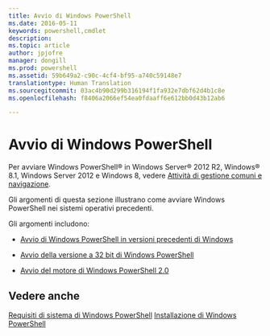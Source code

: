 ```yaml
---
title: Avvio di Windows PowerShell
ms.date: 2016-05-11
keywords: powershell,cmdlet
description: 
ms.topic: article
author: jpjofre
manager: dongill
ms.prod: powershell
ms.assetid: 59b649a2-c90c-4cf4-bf95-a740c59148e7
translationtype: Human Translation
ms.sourcegitcommit: 03ac4b90d299b316194f1fa932e7dbf62d4b1c8e
ms.openlocfilehash: f8406a2066ef54ea0fdaaff6e612bb0d43b12ab6

---
```


# Avvio di Windows PowerShell
Per avviare Windows PowerShell® in Windows Server® 2012 R2, Windows® 8.1, Windows Server 2012 e Windows 8, vedere [Attività di gestione comuni e navigazione](http://technet.microsoft.com/library/hh831491.aspx).

Gli argomenti di questa sezione illustrano come avviare Windows PowerShell nei sistemi operativi precedenti.

Gli argomenti includono:

-   [Avvio di Windows PowerShell in versioni precedenti di Windows](Starting-Windows-PowerShell-on-Earlier-Versions-of-Windows.md)

-   [Avvio della versione a 32 bit di Windows PowerShell](Starting-the-32-Bit-Version-of-Windows-PowerShell.md)

-   [Avvio del motore di Windows PowerShell 2.0](Starting-the-Windows-PowerShell-2.0-Engine.md)

## Vedere anche
[Requisiti di sistema di Windows PowerShell](Windows-PowerShell-System-Requirements.md)
[Installazione di Windows PowerShell](Installing-Windows-PowerShell.md)




<!--HONumber=Jun16_HO4-->



